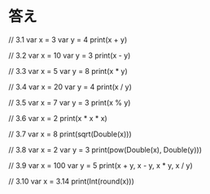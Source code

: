 # 答え

// 3.1
var x = 3
var y = 4
print(x + y)

// 3.2
var x = 10
var y = 3
print(x - y)

// 3.3
var x = 5
var y = 8
print(x * y)

// 3.4
var x = 20
var y = 4
print(x / y)

// 3.5
var x = 7
var y = 3
print(x % y)

// 3.6
var x = 2
print(x * x * x)

// 3.7
var x = 8
print(sqrt(Double(x)))

// 3.8
var x = 2
var y = 3
print(pow(Double(x), Double(y)))

// 3.9
var x = 100
var y = 5
print(x + y, x - y, x * y, x / y)

// 3.10
var x = 3.14
print(Int(round(x)))

